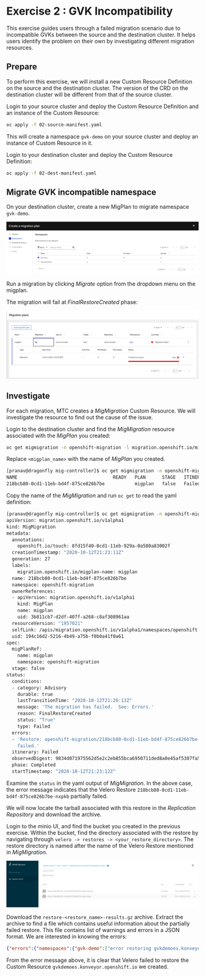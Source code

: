 # Exercise 2 : GVK Incompatibility

This exercise guides users through a failed migration scenario due to incompatible GVKs between the source and the destination cluster. It helps users identify the problem on their own by investigating different migration resources.

## Prepare 

To perform this exercise, we will install a new Custom Resource Definition on the source and the destination cluster. The version of the CRD on the destination cluster will be different from that of the source cluster. 

Login to your source cluster and deploy the Custom Resource Definition and an instance of the Custom Resource:

```sh
oc apply -f 02-source-manifest.yaml
```

This will create a namespace `gvk-demo` on your source cluster and deploy an instance of Custom Resource in it.

Login to your destination cluster and deploy the Custom Resource Definition:

```sh
oc apply -f 02-dest-manifest.yaml
```


## Migrate GVK incompatible namespace

On your destination cluster, create a new MigPlan to migrate namespace `gvk-demo`. 

![MigPlan](./images/migplan.png)

Run a migration by clicking _Migrate_ option from the dropdown menu on the migplan.

The migration will fail at _FinalRestoreCreated_ phase:

![MigMigration-Failed](./images/migmigration-failed.png)

## Investigate

For each migration, MTC creates a _MigMigration_ Custom Resource. We will investigate the resource to find out the cause of the issue. 

Login to the destination cluster and find the _MigMigration_ resource associated with the _MigPlan_ you created:

```sh
oc get migmigration -n openshift-migration -l migration.openshift.io/migplan-name=<migplan_name>
```

Replace `<migplan_name>` with the name of _MigPlan_ you created.

```sh
[pranav@dragonfly mig-controller]$ oc get migmigration -n openshift-migration -l migration.openshift.io/migplan-name=migplan
NAME                                   READY   PLAN      STAGE   ITINERARY   PHASE       AGE
218bcb80-0cd1-11eb-bd4f-875ce826b7be           migplan   false   Failed      Completed   35m
```

Copy the name of the _MigMigration_ and run `oc get` to read the yaml definition:

```sh
[pranav@dragonfly mig-controller]$ oc get migmigration -n openshift-migration 218bcb80-0cd1-11eb-bd4f-875ce826b7be -o yaml
apiVersion: migration.openshift.io/v1alpha1
kind: MigMigration
metadata:
  annotations:
    openshift.io/touch: 8fd15f40-0cd1-11eb-929a-0a580a83002f
  creationTimestamp: "2020-10-12T21:23:11Z"
  generation: 27
  labels:
    migration.openshift.io/migplan-name: migplan
  name: 218bcb80-0cd1-11eb-bd4f-875ce826b7be
  namespace: openshift-migration
  ownerReferences:
  - apiVersion: migration.openshift.io/v1alpha1
    kind: MigPlan
    name: migplan
    uid: 3b811cb7-d2df-407f-a268-c8af308961aa
  resourceVersion: "1957021"
  selfLink: /apis/migration.openshift.io/v1alpha1/namespaces/openshift-migration/migmigrations/218bcb80-0cd1-11eb-bd4f-875ce826b7be
  uid: 194c16d2-5216-4b49-a75b-f0b0a41f0a61
spec:
  migPlanRef:
    name: migplan
    namespace: openshift-migration
  stage: false
status:
  conditions:
  - category: Advisory
    durable: true
    lastTransitionTime: "2020-10-12T21:26:13Z"
    message: 'The migration has failed.  See: Errors.'
    reason: FinalRestoreCreated
    status: "True"
    type: Failed
  errors:
  - 'Restore: openshift-migration/218bcb80-0cd1-11eb-bd4f-875ce826b7be-nxpkb partially
    failed.'
  itinerary: Failed
  observedDigest: 9834d071975562d5e2c2eb855bca6950711ded8a0e45af5307fa56cd0f5ba3c7
  phase: Completed
  startTimestamp: "2020-10-12T21:23:12Z"
```

Examine the `status` in the yaml output of _MigMigration_. In the above case, the error message indicates that the Velero Restore `218bcb80-0cd1-11eb-bd4f-875ce826b7be-nxpkb` partially failed. 


We will now locate the tarball associated with this restore in the _Replication Repository_ and download the archive. 

Login to the minio UI, and find the bucket you created in the previous exercise. Within the bucket, find the directory associated with the restore by navigating through `velero -> restores -> <your_restore_directory>`. The restore directory is named after the name of the Velero Restore mentioned in _MigMigration_.

![Minio-Bucket](./images/minio-restore.png)

Download the `restore-<restore_name>-results.gz` archive. Extract the archive to find a file which contains useful information about the partially failed restore. This file contains list of warnings and errors in a JSON format. We are interested in knowing the errors:

```json
{"errors":{"namespaces":{"gvk-demo":["error restoring gvkdemoes.konveyor.openshift.io/gvk-demo/gvk-demo: the server could not find the requested resource"]}}}
```

From the error message above, it is clear that Velero failed to restore the Custom Resource `gvkdemoes.konveyor.openshift.io` we created. 






